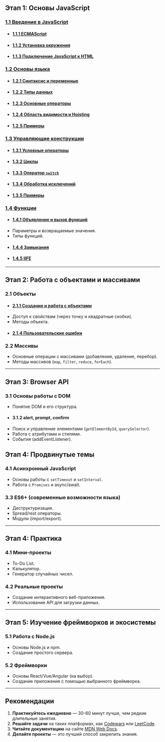 ## Этап 1: Основы JavaScript

### [1.1 Введение в JavaScript](./1.1%20Введение%20в%20JavaScript.md)

-   #### [1.1.1 ECMAScript](./1.1.1%20ECMAScript.md)
-   #### [1.1.2 Установка окружения](./1.1.2%20Установка%20окружения.md)
-   #### [1.1.3 Подключение JavaScript к HTML](./1.1.3%20Подключение%20JavaScript%20к%20HTML.md)

### [1.2 Основы языка](./1.2%20Основы%20языка.md)

-   #### [1.2.1 Синтаксис и переменные](./1.2.1%20Синтаксис%20и%20переменные.md)
-   #### [1.2.2 Типы данных](./1.2.2%20Типы%20данных.md)
-   #### [1.2.3 Основные операторы](./1.2.3%20Основные%20операторы.md)
-   #### [1.2.4 Область видимости и Hoisting](./1.2.4%20Область%20видимости%20и%20Hoisting.md)
-   #### [1.2.5 Примеры](./1.2.5%20Примеры.md)

### [1.3 Управляющие конструкции](./1.3%20Управляющие%20конструкции.md)

-   #### [1.3.1 Условные операторы](./1.3.1%20Условные%20операторы.md)
-   #### [1.3.2 Циклы](./1.3.2%20Циклы.md)
-   #### [1.3.3 Оператор `switch`](./1.3.3%20Оператор%20switch.md)
-   #### [1.3.4 Обработка исключений](./1.3.4%20Обработка%20исключений.md)
-   #### [1.3.5 Примеры](./1.3.5%20Примеры.md)

### [1.4 Функции](./1.4%20Функции.md)

-   #### [1.4.1 Объявление и вызов функций](./1.4.1%20Объявление%20и%20вызов%20функций.md)
-   Параметры и возвращаемые значения.
-   Типы функций.
-   #### [1.4.4 Замыкания](./1.4.4%20Замыкания.md)
-   #### [1.4.5 IIFE](./1.4.5%20IIFE.md)

---

## Этап 2: Работа с объектами и массивами

### 2.1 Объекты

-   #### [2.1.1 Создание и работа с объектами](./2.1.1%20Создание%20и%20работа%20с%20объектами.md)
-   Доступ к свойствам (через точку и квадратные скобки).
-   Методы объекта.
-   #### [2.1.4 Пользовательские ошибки](./1.3.5%20Пользовательские%20ошибки.md)

### 2.2 Массивы

-   Основные операции с массивами (добавление, удаление, перебор).
-   Методы массивов (`map`, `filter`, `reduce`, `forEach`).

---

## Этап 3: Browser API

### 3.1 Основы работы с DOM

-   Понятие DOM и его структура.
-   #### 3.1.2 alert, prompt, confirm
-   Поиск и управление элементами (`getElementById`, `querySelector`).
-   Работа с атрибутами и стилями.
-   События (addEventListener).

## Этап 4: Продвинутые темы

### 4.1 Асинхронный JavaScript

-   Основы работы с `setTimeout` и `setInterval`.
-   Работа с `Promises` и async/await.

### 3.3 ES6+ (современные возможности языка)

-   Деструктуризация.
-   Spread/rest операторы.
-   Модули (import/export).

---

## Этап 4: Практика

### 4.1 Мини-проекты

-   To-Do List.
-   Калькулятор.
-   Генератор случайных чисел.

### 4.2 Реальные проекты

-   Создание интерактивного веб-приложения.
-   Использование API для загрузки данных.

---

## Этап 5: Изучение фреймворков и экосистемы

### 5.1 Работа с Node.js

-   Основы Node.js и npm.
-   Создание простого сервера.

### 5.2 Фреймворки

-   Основы React/Vue/Angular (на выбор).
-   Создание приложения с помощью выбранного фреймворка.

---

## Рекомендации

1. **Практикуйтесь ежедневно** — 30-60 минут лучше, чем редкие длительные занятия.
2. **Решайте задачи** на таких платформах, как [Codewars](https://www.codewars.com/) или [LeetCode](https://leetcode.com/).
3. **Читайте документацию** на сайте [MDN Web Docs](https://developer.mozilla.org/ru/).
4. **Делайте проекты** — это лучший способ закрепить знания.
